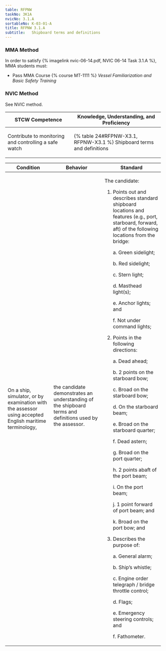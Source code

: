 ```yaml
---
table: RFPNW
taskNo: 3K1A
nvicNo: 3.1.A 
sortableNo: K-03-01-A
title: RFPNW 3.1.A 
subtitle:   Shipboard terms and definitions
---
```



### MMA Method

In order to satisfy  {% imagelink nvic-06-14.pdf, NVIC 06-14 Task 3.1.A %}, MMA students must:

* Pass MMA Course {% course MT-1111 %}  *Vessel Familiarization and Basic Safety Training*


### NVIC Method

<a onclick="togglevisibility('nvic_methods')" >See NVIC method.</a>

<div id='nvic_methods' class='hide'>

<table>
<thead>
<tr>
<th class='forty'> STCW Competence </th>
<th class='sixty'> Knowledge, Understanding, and Proficiency </th>
</tr>
</thead>




<tbody>
<tr><td markdown='1'>

Contribute to monitoring and controlling a safe watch

</td><td markdown='1'>

{% table 24#RFPNW-X3.1, RFPNW-X3.1 %} Shipboard terms and definitions

</td></tr>


</tbody>
</table>


<table>
<thead>
<tr><th class='twenty'>  Condition </th><th class='twenty'> Behavior </th><th  class='sixty'>Standard </th></tr>
</thead>
<tbody >



<tr><td markdown='1'>

On a ship, simulator, or by examination with the assessor using  accepted English maritime terminology,

</td><td markdown='1'>

the candidate demonstrates an understanding of the shipboard terms and definitions used by the assessor.

<br>

<div class="tooltip" markdown='1'>



</div>


</td><td markdown='1'>

The candidate:

1. Points out and describes standard shipboard locations and features (e.g., port, starboard, forward, aft) of the following locations from the bridge:

	a. Green sidelight;

	b. Red sidelight;

	c. Stern light;

	d. Masthead light(s);

	e. Anchor lights; and 

	f. Not under command lights;

2. Points in the following directions:

	a. Dead ahead;

	b. 2 points on the starboard bow;

	c. Broad on the starboard bow;

	d. On the starboard beam;

	e. Broad on the starboard quarter;

	f. Dead astern;

	g. Broad on the port quarter;

	h. 2 points abaft of the port beam;

	i. On the port beam;

	j. 1 point forward of port beam; and 

	k. Broad on the port bow; and

3. Describes the purpose of:

	a. General alarm;

	b. Ship’s whistle;

	c. Engine order telegraph / bridge throttle control;

	d. Flags;

	e. Emergency steering controls; and 

	f. Fathometer.

</td></tr>
</tbody>
</table>
</div>
